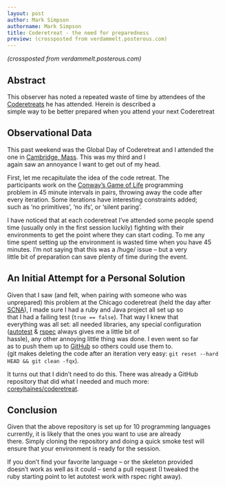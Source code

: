 ```yaml
---
layout: post
author: Mark Simpson
authorname: Mark Simpson
title: Coderetreat - the need for preparedness
preview: (crossposted from verdammelt.posterous.com)
---
```


_(crossposted from verdammelt.posterous.com)_

## Abstract

This observer has noted a repeated waste of time by attendees of the  
[Coderetreats](http://coderetreat.org/) he has attended. Herein is described a  
simple way to be better prepared when you attend your next Coderetreat

## Observational Data

This past weekend was the Global Day of Coderetreat and I attended the  
one in [Cambridge, Mass](http://coderetreat.org/events/global-day-of-coderetreat). This was my third and I  
again saw an annoyance I want to get out of my head.

First, let me recapitulate the idea of the code retreat. The  
participants work on the [Conway’s Game of Life](http://en.wikipedia.org/wiki/Conways_Game_of_Life) programming  
problem in 45 minute intervals in pairs, throwing away the code after  
every iteration. Some iterations have interesting constraints added;  
such as ‘no primitives’, ‘no ifs’, or ‘silent paring’.

I have noticed that at each coderetreat I’ve attended some people spend  
time (usually only in the first session luckily) fighting with their  
environments to get the point where they can start coding. To me any  
time spent setting up the environment is wasted time when you have 45  
minutes. I’m not saying that this was a /huge/ issue – but a very  
little bit of preparation can save plenty of time during the event.

## An Initial Attempt for a Personal Solution

Given that I saw (and felt, when pairing with someone who was  
unprepared) this problem at the Chicago coderetreat (held the day after  
[SCNA](http://scna.softwarecraftsmanship.org/)), I made sure I had a ruby and Java project all set up so  
that I had a failing test (`true == false`). That way I knew that  
everything was all set: all needed libraries, any special configuration  
([autotest](http://www.zenspider.com/ZSS/Products/ZenTest/) & [rspec](https://www.relishapp.com/rspec) always gives me a little bit of  
hassle), any other annoying little thing was done. I even went so far  
as to push them up to [GitHub](https://.github.com) so others could use them to.  
(git makes deleting the code after an iteration very easy: `git reset --hard HEAD && git clean -fqx`).

It turns out that I didn’t need to do this. There was already a GitHub  
repository that did what I needed and much more:  
[coreyhaines/coderetreat](https://github.com/coreyhaines/coderetreat).

## Conclusion

Given that the above repository is set up for 10 programming languages  
currently, it is likely that the ones you want to use are already  
there. Simply cloning the repository and doing a quick smoke test will  
ensure that your environment is ready for the session.

If you don’t find your favorite language – or the skeleton provided  
doesn’t work as well as it could – send a pull request (I tweaked the  
ruby starting point to let autotest work with rspec right away).
